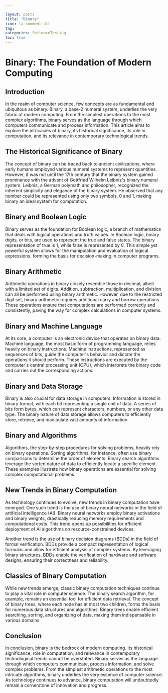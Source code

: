 ```yaml
---

layout: posts
title: "Binary"
icon: fa-comment-alt
tag:      
categories: SoftwareTesting
toc: true
---
```




# Binary: The Foundation of Modern Computing

## Introduction

In the realm of computer science, few concepts are as fundamental and ubiquitous as binary. Binary, a base-2 numeral system, underlies the very fabric of modern computing. From the simplest operations to the most complex algorithms, binary serves as the language through which computers communicate and process information. This article aims to explore the intricacies of binary, its historical significance, its role in computation, and its relevance in contemporary technological trends.

## The Historical Significance of Binary

The concept of binary can be traced back to ancient civilizations, where early humans employed various numeral systems to represent quantities. However, it was not until the 17th century that the binary system gained prominence with the advent of Gottfried Wilhelm Leibniz's binary numeral system. Leibniz, a German polymath and philosopher, recognized the inherent simplicity and elegance of the binary system. He observed that any number could be represented using only two symbols, 0 and 1, making binary an ideal system for computation.

## Binary and Boolean Logic

Binary serves as the foundation for Boolean logic, a branch of mathematics that deals with logical operations and truth values. In Boolean logic, binary digits, or bits, are used to represent the true and false states. The binary representation of true is 1, while false is represented by 0. This simple yet powerful system allows for the manipulation and evaluation of logical expressions, forming the basis for decision-making in computer programs.

## Binary Arithmetic

Arithmetic operations in binary closely resemble those in decimal, albeit with a limited set of digits. Addition, subtraction, multiplication, and division can all be performed using binary arithmetic. However, due to the restricted digit set, binary arithmetic requires additional carry and borrow operations. These operations ensure that computations are performed correctly and consistently, paving the way for complex calculations in computer systems.

## Binary and Machine Language

At its core, a computer is an electronic device that operates on binary data. Machine language, the most basic form of programming language, relies heavily on binary instructions. Machine instructions, represented as sequences of bits, guide the computer's behavior and dictate the operations it should perform. These instructions are executed by the computer's central processing unit (CPU), which interprets the binary code and carries out the corresponding actions.

## Binary and Data Storage

Binary is also crucial for data storage in computers. Information is stored in binary format, with each bit representing a single unit of data. A series of bits form bytes, which can represent characters, numbers, or any other data type. The binary nature of data storage allows computers to efficiently store, retrieve, and manipulate vast amounts of information.

## Binary and Algorithms

Algorithms, the step-by-step procedures for solving problems, heavily rely on binary operations. Sorting algorithms, for instance, often use binary comparisons to determine the order of elements. Binary search algorithms leverage the sorted nature of data to efficiently locate a specific element. These examples illustrate how binary operations are essential for solving complex computational problems.

## New Trends in Binary Computation

As technology continues to evolve, new trends in binary computation have emerged. One such trend is the use of binary neural networks in the field of artificial intelligence (AI). Binary neural networks employ binary activations and binary weights, drastically reducing memory requirements and computational costs. This trend opens up possibilities for efficient deployment of AI algorithms on resource-constrained devices.

Another trend is the use of binary decision diagrams (BDDs) in the field of formal verification. BDDs provide a compact representation of logical formulas and allow for efficient analysis of complex systems. By leveraging binary structures, BDDs enable the verification of hardware and software designs, ensuring their correctness and reliability.

## Classics of Binary Computation

While new trends emerge, classic binary computation techniques continue to play a vital role in computer science. The binary search algorithm, for example, remains an essential tool for efficient data retrieval. The concept of binary trees, where each node has at most two children, forms the basis for numerous data structures and algorithms. Binary trees enable efficient searching, sorting, and organizing of data, making them indispensable in various domains.

## Conclusion

In conclusion, binary is the bedrock of modern computing. Its historical significance, role in computation, and relevance in contemporary technological trends cannot be overstated. Binary serves as the language through which computers communicate, process information, and solve complex problems. From the simplest arithmetic operations to the most intricate algorithms, binary underlies the very essence of computer science. As technology continues to advance, binary computation will undoubtedly remain a cornerstone of innovation and progress.